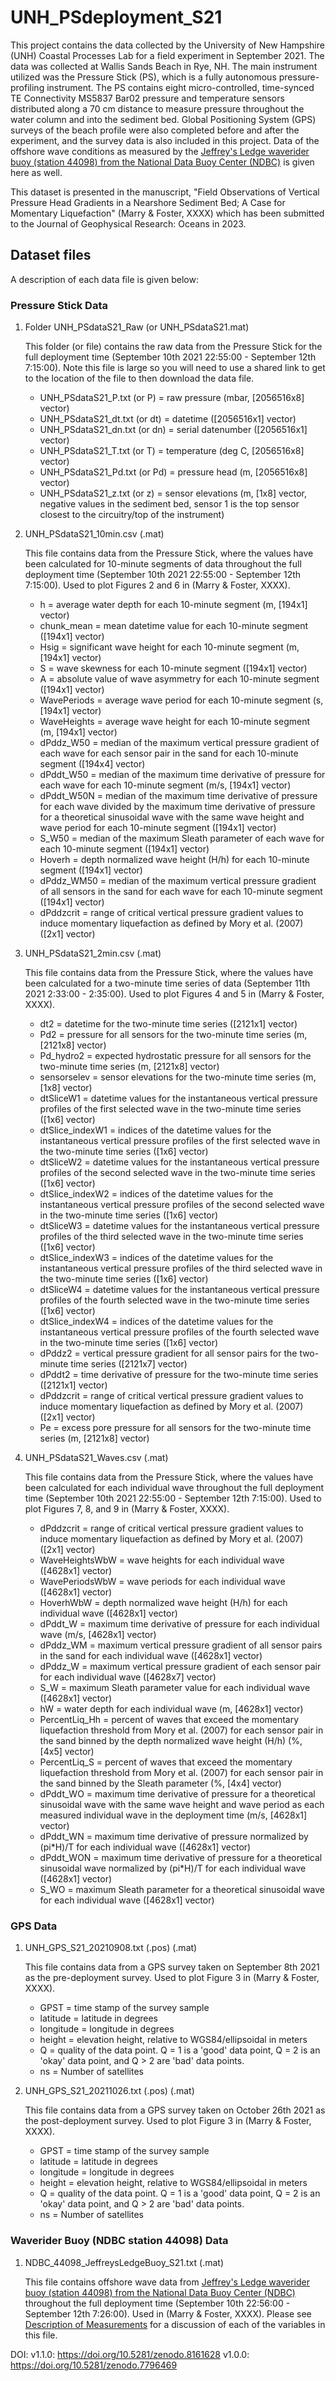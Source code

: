 # UNH_PSdeployment_S21

This project contains the data collected by the University of New Hampshire (UNH) Coastal Processes Lab for a field experiment in September 2021. The data was collected at Wallis Sands Beach in Rye, NH. The main instrument utilized was the Pressure Stick (PS), which is a fully autonomous pressure-profiling instrument. The PS contains eight micro-controlled, time-synced TE Connectivity MS5837 Bar02 pressure and temperature sensors distributed along a 70 cm distance to measure pressure throughout the water column and into the sediment bed. Global Positioning System (GPS) surveys of the beach profile were also completed before and after the experiment, and the survey data is also included in this project. Data of the offshore wave conditions as measured by the [Jeffrey's Ledge waverider buoy (station 44098) from the National Data Buoy Center (NDBC)](https://www.ndbc.noaa.gov/station_page.php?station=44098) is given here as well.

This dataset is presented in the manuscript, "Field Observations of Vertical Pressure Head Gradients in a Nearshore Sediment Bed; A Case for Momentary Liquefaction" (Marry & Foster, XXXX) which has been submitted to the Journal of Geophysical Research: Oceans in 2023. 

## Dataset files
A description of each data file is given below:

### Pressure Stick Data
1. Folder UNH_PSdataS21_Raw (or UNH_PSdataS21.mat)

    This folder (or file) contains the raw data from the Pressure Stick for the full deployment time (September 10th 2021 22:55:00 - September 12th 7:15:00). Note this file is large so you will need to use a shared link to get to the location of the file to then download the data file.
    - UNH_PSdataS21_P.txt (or P) = raw pressure (mbar, [2056516x8] vector) 
    - UNH_PSdataS21_dt.txt (or dt) = datetime ([2056516x1] vector)
    - UNH_PSdataS21_dn.txt (or dn) = serial datenumber ([2056516x1] vector)
    - UNH_PSdataS21_T.txt (or T) = temperature (deg C, [2056516x8] vector)
    - UNH_PSdataS21_Pd.txt (or Pd) = pressure head (m, [2056516x8] vector)
    - UNH_PSdataS21_z.txt (or z) = sensor elevations (m, [1x8] vector, negative values in the sediment bed, sensor 1 is the top sensor closest to the circuitry/top of the instrument)
    
2. UNH_PSdataS21_10min.csv (.mat)

    This file contains data from the Pressure Stick, where the values have been calculated for 10-minute segments of data throughout the full deployment time (September 10th 2021 22:55:00 - September 12th 7:15:00). Used to plot Figures 2 and 6 in (Marry & Foster, XXXX).
    - h = average water depth for each 10-minute segment (m, [194x1] vector) 
    - chunk_mean = mean datetime value for each 10-minute segment ([194x1] vector)
    - Hsig = significant wave height for each 10-minute segment (m, [194x1] vector)
    - S = wave skewness for each 10-minute segment ([194x1] vector)
    - A = absolute value of wave asymmetry for each 10-minute segment ([194x1] vector)
    - WavePeriods = average wave period for each 10-minute segment (s, [194x1] vector)
    - WaveHeights = average wave height for each 10-minute segment (m, [194x1] vector)
    - dPddz_W50 = median of the maximum vertical pressure gradient of each wave for each sensor pair in the sand for each 10-minute segment ([194x4] vector)
    - dPddt_W50 = median of the maximum time derivative of pressure for each wave for each 10-minute segment (m/s, [194x1] vector)
    - dPddt_W50N = median of the maximum time derivative of pressure for each wave divided by the maximum time derivative of pressure for a theoretical sinusoidal wave with the same wave height and wave period for each 10-minute segment ([194x1] vector)
    - S_W50 = median of the maximum Sleath parameter of each wave for each 10-minute segment ([194x1] vector)
    - Hoverh = depth normalized wave height (H/h) for each 10-minute segment ([194x1] vector)
    - dPddz_WM50 = median of the maximum vertical pressure gradient of all sensors in the sand for each wave for each 10-minute segment ([194x1] vector)
    - dPddzcrit = range of critical vertical pressure gradient values to induce momentary liquefaction as defined by Mory et al. (2007) ([2x1] vector) 
            
3. UNH_PSdataS21_2min.csv (.mat)

    This file contains data from the Pressure Stick, where the values have been calculated for a two-minute time series of data (September 11th 2021 2:33:00 - 2:35:00). Used to plot Figures 4 and 5 in (Marry & Foster, XXXX).
    - dt2 = datetime for the two-minute time series ([2121x1] vector) 
    - Pd2 = pressure for all sensors for the two-minute time series (m, [2121x8] vector)
    - Pd_hydro2 = expected hydrostatic pressure for all sensors for the two-minute time series (m, [2121x8] vector)
    - sensorselev = sensor elevations for the two-minute time series (m, [1x8] vector)
    - dtSliceW1 = datetime values for the instantaneous vertical pressure profiles of the first selected wave in the two-minute time series ([1x6] vector)
    - dtSlice_indexW1 = indices of the datetime values for the instantaneous vertical pressure profiles of the first selected wave in the two-minute time series ([1x6] vector)
    - dtSliceW2 = datetime values for the instantaneous vertical pressure profiles of the second selected wave in the two-minute time series ([1x6] vector)
    - dtSlice_indexW2 = indices of the datetime values for the instantaneous vertical pressure profiles of the second selected wave in the two-minute time series ([1x6] vector)
    - dtSliceW3 = datetime values for the instantaneous vertical pressure profiles of the third selected wave in the two-minute time series ([1x6] vector) 
    - dtSlice_indexW3 = indices of the datetime values for the instantaneous vertical pressure profiles of the third selected wave in the two-minute time series ([1x6] vector)
    - dtSliceW4 = datetime values for the instantaneous vertical pressure profiles of the fourth selected wave in the two-minute time series ([1x6] vector) 
    - dtSlice_indexW4 = indices of the datetime values for the instantaneous vertical pressure profiles of the fourth selected wave in the two-minute time series ([1x6] vector)
    - dPddz2 = vertical pressure gradient for all sensor pairs for the two-minute time series ([2121x7] vector)
    - dPddt2 = time derivative of pressure for the two-minute time series ([2121x1] vector)
    - dPddzcrit = range of critical vertical pressure gradient values to induce momentary liquefaction as defined by Mory et al. (2007) ([2x1] vector)
    - Pe = excess pore pressure for all sensors for the two-minute time series (m, [2121x8] vector)

4. UNH_PSdataS21_Waves.csv (.mat)

    This file contains data from the Pressure Stick, where the values have been calculated for each individual wave throughout the full deployment time (September 10th 2021 22:55:00 - September 12th 7:15:00). Used to plot Figures 7, 8, and 9 in (Marry & Foster, XXXX).
    - dPddzcrit = range of critical vertical pressure gradient values to induce momentary liquefaction as defined by Mory et al. (2007) ([2x1] vector)
    - WaveHeightsWbW = wave heights for each individual wave ([4628x1] vector)
    - WavePeriodsWbW = wave periods for each individual wave ([4628x1] vector)
    - HoverhWbW = depth normalized wave height (H/h) for each individual wave ([4628x1] vector)
    - dPddt_W = maximum time derivative of pressure for each individual wave (m/s, [4628x1] vector)
    - dPddz_WM = maximum vertical pressure gradient of all sensor pairs in the sand for each individual wave ([4628x1] vector)
    - dPddz_W = maximum vertical pressure gradient of each sensor pair for each individual wave ([4628x7] vector)
    - S_W = maximum Sleath parameter value for each individual wave ([4628x1] vector)
    - hW = water depth for each individual wave (m, [4628x1] vector)
    - PercentLiq_Hh = percent of waves that exceed the momentary liquefaction threshold from Mory et al. (2007) for each sensor pair in the sand binned by the depth normalized wave height (H/h) (%, [4x5] vector)
    - PercentLiq_S = percent of waves that exceed the momentary liquefaction threshold from Mory et al. (2007) for each sensor pair in the sand binned by the Sleath parameter (%, [4x4] vector)
    - dPddt_WO = maximum time derivative of pressure for a theoretical sinusoidal wave with the same wave height and wave period as each measured individual wave in the deployment time (m/s, [4628x1] vector)
    - dPddt_WN = maximum time derivative of pressure normalized by (pi*H)/T for each individual wave ([4628x1] vector)
    - dPddt_WON = maximum time derivative of pressure for a theoretical sinusoidal wave normalized by (pi*H)/T for each individual wave ([4628x1] vector)
    - S_WO = maximum Sleath parameter for a theoretical sinusoidal wave for each individual wave ([4628x1] vector)            

### GPS Data
1. UNH_GPS_S21_20210908.txt (.pos) (.mat) 

    This file contains data from a GPS survey taken on September 8th 2021 as the pre-deployment survey. Used to plot Figure 3 in (Marry & Foster, XXXX). 
    - GPST = time stamp of the survey sample 
    - latitude = latitude in degrees
    - longitude = longitude in degrees
    - height = elevation height, relative to WGS84/ellipsoidal in meters
    - Q = quality of the data point. Q = 1 is a 'good' data point, Q = 2 is an 'okay' data point, and Q > 2 are 'bad' data points. 
    - ns = Number of satellites
    
2. UNH_GPS_S21_20211026.txt (.pos) (.mat)

    This file contains data from a GPS survey taken on October 26th 2021 as the post-deployment survey. Used to plot Figure 3 in (Marry & Foster, XXXX). 
    - GPST = time stamp of the survey sample 
    - latitude = latitude in degrees
    - longitude = longitude in degrees
    - height = elevation height, relative to WGS84/ellipsoidal in meters
    - Q = quality of the data point. Q = 1 is a 'good' data point, Q = 2 is an 'okay' data point, and Q > 2 are 'bad' data points. 
    - ns = Number of satellites

### Waverider Buoy (NDBC station 44098) Data
1. NDBC_44098_JeffreysLedgeBuoy_S21.txt (.mat)

    This file contains offshore wave data from [Jeffrey's Ledge waverider buoy (station 44098) from the National Data Buoy Center (NDBC)](https://www.ndbc.noaa.gov/station_page.php?station=44098) throughout the full deployment time (September 10th 22:56:00 - September 12th 7:26:00). Used in (Marry & Foster, XXXX). Please see [Description of Measurements](https://www.ndbc.noaa.gov/measdes.shtml) for a discussion of each of the variables in this file.
    
DOI: v1.1.0: https://doi.org/10.5281/zenodo.8161628
     v1.0.0: https://doi.org/10.5281/zenodo.7796469
